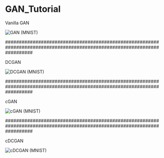 # GAN_Tutorial


Vanilla GAN

![GAN (MNIST)](https://user-images.githubusercontent.com/36629328/54363350-1f9ac000-46ae-11e9-93f4-5dfe547bc768.png)

##########################################################################################################################

DCGAN

![DCGAN (MNIST)](https://user-images.githubusercontent.com/36629328/54363349-1f9ac000-46ae-11e9-9236-3759c4d6adf9.png)

##########################################################################################################################

cGAN

![cGAN (MNIST)](https://user-images.githubusercontent.com/36629328/54363352-20335680-46ae-11e9-8f50-d31f686b159f.png)

##########################################################################################################################

cDCGAN

![cDCGAN (MNIST)](https://user-images.githubusercontent.com/36629328/54363351-20335680-46ae-11e9-92eb-0440a0ff3adc.png)
